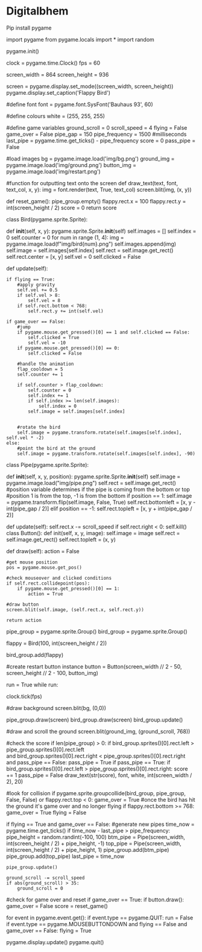 # Digitalbhem
Pip install pygame

import pygame from pygame.locals import * import random

pygame.init()

clock = pygame.time.Clock() fps = 60

screen_width = 864 screen_height = 936

screen = pygame.display.set_mode((screen_width, screen_height)) pygame.display.set_caption('Flappy Bird')

#define font font = pygame.font.SysFont('Bauhaus 93', 60)

#define colours white = (255, 255, 255)

#define game variables ground_scroll = 0 scroll_speed = 4 flying = False game_over = False pipe_gap = 150 pipe_frequency = 1500 #milliseconds last_pipe = pygame.time.get_ticks() - pipe_frequency score = 0 pass_pipe = False

#load images bg = pygame.image.load('img/bg.png') ground_img = pygame.image.load('img/ground.png') button_img = pygame.image.load('img/restart.png')

#function for outputting text onto the screen def draw_text(text, font, text_col, x, y): img = font.render(text, True, text_col) screen.blit(img, (x, y))

def reset_game(): pipe_group.empty() flappy.rect.x = 100 flappy.rect.y = int(screen_height / 2) score = 0 return score

class Bird(pygame.sprite.Sprite):

def __init__(self, x, y):
	pygame.sprite.Sprite.__init__(self)
	self.images = []
	self.index = 0
	self.counter = 0
	for num in range (1, 4):
		img = pygame.image.load(f"img/bird{num}.png")
		self.images.append(img)
	self.image = self.images[self.index]
	self.rect = self.image.get_rect()
	self.rect.center = [x, y]
	self.vel = 0
	self.clicked = False

def update(self):

	if flying == True:
		#apply gravity
		self.vel += 0.5
		if self.vel > 8:
			self.vel = 8
		if self.rect.bottom < 768:
			self.rect.y += int(self.vel)

	if game_over == False:
		#jump
		if pygame.mouse.get_pressed()[0] == 1 and self.clicked == False:
			self.clicked = True
			self.vel = -10
		if pygame.mouse.get_pressed()[0] == 0:
			self.clicked = False

		#handle the animation
		flap_cooldown = 5
		self.counter += 1
		
		if self.counter > flap_cooldown:
			self.counter = 0
			self.index += 1
			if self.index >= len(self.images):
				self.index = 0
			self.image = self.images[self.index]


		#rotate the bird
		self.image = pygame.transform.rotate(self.images[self.index], self.vel * -2)
	else:
		#point the bird at the ground
		self.image = pygame.transform.rotate(self.images[self.index], -90)
class Pipe(pygame.sprite.Sprite):

def __init__(self, x, y, position):
	pygame.sprite.Sprite.__init__(self)
	self.image = pygame.image.load("img/pipe.png")
	self.rect = self.image.get_rect()
	#position variable determines if the pipe is coming from the bottom or top
	#position 1 is from the top, -1 is from the bottom
	if position == 1:
		self.image = pygame.transform.flip(self.image, False, True)
		self.rect.bottomleft = [x, y - int(pipe_gap / 2)]
	elif position == -1:
		self.rect.topleft = [x, y + int(pipe_gap / 2)]


def update(self):
	self.rect.x -= scroll_speed
	if self.rect.right < 0:
		self.kill()
class Button(): def init(self, x, y, image): self.image = image self.rect = self.image.get_rect() self.rect.topleft = (x, y)

def draw(self):
	action = False

	#get mouse position
	pos = pygame.mouse.get_pos()

	#check mouseover and clicked conditions
	if self.rect.collidepoint(pos):
		if pygame.mouse.get_pressed()[0] == 1:
			action = True

	#draw button
	screen.blit(self.image, (self.rect.x, self.rect.y))

	return action
pipe_group = pygame.sprite.Group() bird_group = pygame.sprite.Group()

flappy = Bird(100, int(screen_height / 2))

bird_group.add(flappy)

#create restart button instance button = Button(screen_width // 2 - 50, screen_height // 2 - 100, button_img)

run = True while run:

clock.tick(fps)

#draw background
screen.blit(bg, (0,0))

pipe_group.draw(screen)
bird_group.draw(screen)
bird_group.update()

#draw and scroll the ground
screen.blit(ground_img, (ground_scroll, 768))

#check the score
if len(pipe_group) > 0:
	if bird_group.sprites()[0].rect.left > pipe_group.sprites()[0].rect.left\
		and bird_group.sprites()[0].rect.right < pipe_group.sprites()[0].rect.right\
		and pass_pipe == False:
		pass_pipe = True
	if pass_pipe == True:
		if bird_group.sprites()[0].rect.left > pipe_group.sprites()[0].rect.right:
			score += 1
			pass_pipe = False
draw_text(str(score), font, white, int(screen_width / 2), 20)


#look for collision
if pygame.sprite.groupcollide(bird_group, pipe_group, False, False) or flappy.rect.top < 0:
	game_over = True
#once the bird has hit the ground it's game over and no longer flying
if flappy.rect.bottom >= 768:
	game_over = True
	flying = False


if flying == True and game_over == False:
	#generate new pipes
	time_now = pygame.time.get_ticks()
	if time_now - last_pipe > pipe_frequency:
		pipe_height = random.randint(-100, 100)
		btm_pipe = Pipe(screen_width, int(screen_height / 2) + pipe_height, -1)
		top_pipe = Pipe(screen_width, int(screen_height / 2) + pipe_height, 1)
		pipe_group.add(btm_pipe)
		pipe_group.add(top_pipe)
		last_pipe = time_now

	pipe_group.update()

	ground_scroll -= scroll_speed
	if abs(ground_scroll) > 35:
		ground_scroll = 0


#check for game over and reset
if game_over == True:
	if button.draw():
		game_over = False
		score = reset_game()


for event in pygame.event.get():
	if event.type == pygame.QUIT:
		run = False
	if event.type == pygame.MOUSEBUTTONDOWN and flying == False and game_over == False:
		flying = True

pygame.display.update()
pygame.quit()
